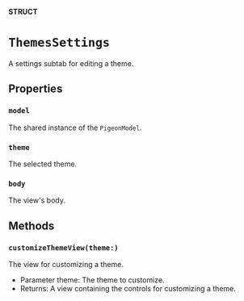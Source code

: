 **STRUCT**

# `ThemesSettings`

A settings subtab for editing a theme.

## Properties
### `model`

The shared instance of the ``PigeonModel``.

### `theme`

The selected theme.

### `body`

The view's body.

## Methods
### `customizeThemeView(theme:)`

The view for customizing a theme.
- Parameter theme: The theme to customize.
- Returns: A view containing the controls for customizing a theme.
